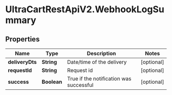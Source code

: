 # UltraCartRestApiV2.WebhookLogSummary

## Properties
Name | Type | Description | Notes
------------ | ------------- | ------------- | -------------
**deliveryDts** | **String** | Date/time of the delivery | [optional] 
**requestId** | **String** | Request id | [optional] 
**success** | **Boolean** | True if the notification was successful | [optional] 


